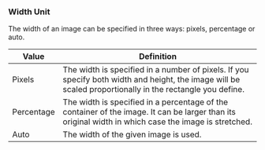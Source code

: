 ### Width Unit

The width of an image can be specified in three ways: pixels, percentage or auto. 

| Value | Definition |
| --- | --- |
| Pixels | The width is specified in a number of pixels. If you specify both width and height, the image will be scaled proportionally in the rectangle you define. |
| Percentage | The width is specified in a percentage of the container of the image. It can be larger than its original width in which case the image is stretched. |
| Auto | The width of the given image is used. |
